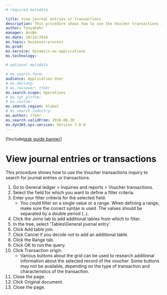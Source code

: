 ```yaml
--- 
# required metadata 
 
title: View journal entries or transactions
description: This procedure shows how to use the Voucher transactions inquiry to search for journal entries or transactions. 
author: TonyaFehr 
manager: AnnBe 
ms.date: 10/24/2016
ms.topic: business-process 
ms.prod:  
ms.service: dynamics-ax-applications 
ms.technology:  
 
# optional metadata 
 
# ms.search.form:   
audience: Application User 
# ms.devlang:  
# ms.reviewer: tfehr 
ms.search.scope: Operations 
# ms.tgt_pltfrm:  
# ms.custom:  
ms.search.region: Global
# ms.search.industry: 
ms.author: tfehr 
ms.search.validFrom: 2016-06-30 
ms.dyn365.ops.version: Version 7.0.0 
---
```


[!include[task guide banner](../../includes/task-guide-banner.md)]

# View journal entries or transactions

This procedure shows how to use the Voucher transactions inquiry to search for journal entries or transactions.

1. Go to General ledger > Inquiries and reports > Voucher transactions.
2. Select the field for which you want to define a filter criteria.
3. Enter your filter critieria for the selected field.
    * You could filter on a single value or a range. When defining a range, make sure the correct syntax is used. The values should be separated by a double period (..).  
4. Click the Joins tab to add additional tables from which to filter.
5. In the tree, select 'Tables\General journal entry'.
6. Click Add table join.
7. Click Cancel if you decide not to add an additional table.
8. Click the Range tab.
9. Click OK to run the query.
10. Click Transaction origin.
    * Various buttons about the grid can be used to research additional information about the selected record of the voucher. Some buttons may not be available, depending on the type of transaction and characteristics of the transaction.  
11. Close the page.
12. Click Original document.
13. Close the page.

